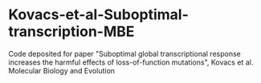 # Kovacs-et-al-Suboptimal-transcription-MBE
Code deposited for paper "Suboptimal global transcriptional response increases the harmful effects of loss-of-function mutations", Kovacs et al. Molecular Biology and Evolution
